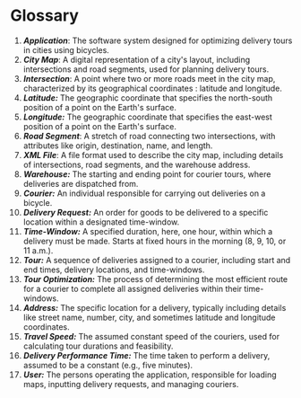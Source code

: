 # **Glossary**

1. **_Application_**: The software system designed for optimizing delivery tours in cities using bicycles.
2. **_City Map_**: A digital representation of a city's layout, including intersections and road segments, used for planning delivery tours.
3. **_Intersection_**: A point where two or more roads meet in the city map, characterized by its geographical coordinates : latitude and longitude.
4. **_Latitude:_** The geographic coordinate that specifies the north-south position of a point on the Earth's surface.
5. **_Longitude:_** The geographic coordinate that specifies the east-west position of a point on the Earth's surface.
6. **_Road Segment_**: A stretch of road connecting two intersections, with attributes like origin, destination, name, and length.
7. **_XML File_**: A file format used to describe the city map, including details of intersections, road segments, and the warehouse address.
8. **_Warehouse:_** The starting and ending point for courier tours, where deliveries are dispatched from.
9. **_Courier:_** An individual responsible for carrying out deliveries on a bicycle.
10. **_Delivery Request:_** An order for goods to be delivered to a specific location within a designated time-window.
11. **_Time-Window:_** A specified duration, here, one hour, within which a delivery must be made. Starts at fixed hours in the morning (8, 9, 10, or 11 a.m.).
12. **_Tour:_** A sequence of deliveries assigned to a courier, including start and end times, delivery locations, and time-windows.
13. **_Tour Optimization:_** The process of determining the most efficient route for a courier to complete all assigned deliveries within their time-windows.
14. **_Address:_** The specific location for a delivery, typically including details like street name, number, city, and sometimes latitude and longitude coordinates.
15. **_Travel Speed:_** The assumed constant speed of the couriers, used for calculating tour durations and feasibility.
16. **_Delivery Performance Time:_** The time taken to perform a delivery, assumed to be a constant (e.g., five minutes).
17. **_User:_** The persons operating the application, responsible for loading maps, inputting delivery requests, and managing couriers.
